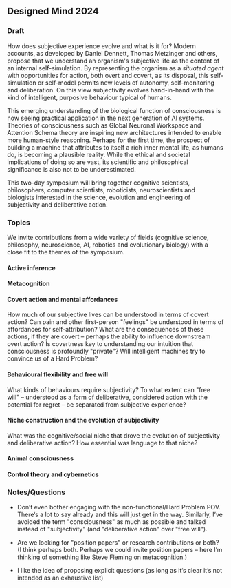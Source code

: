 ## Designed Mind 2024

### Draft

How does subjective experience evolve and what is it for? Modern accounts, as developed by Daniel Dennett, Thomas Metzinger and others, propose that we understand an organism's subjective life as the content of an internal self-simulation. By representing the organism as a _situated agent_ with opportunities for action, both overt and covert, as its disposal, this self-simulation or self-model permits new levels of autonomy, self-monitoring and deliberation. On this view subjectivity evolves hand-in-hand with the kind of intelligent, purposive behaviour typical of humans.

This emerging understanding of the biological function of consciousness is now seeing practical application in the next generation of AI systems. Theories of consciousness such as Global Neuronal Workspace and Attention Schema theory are inspiring new architectures intended to enable more human-style reasoning. Perhaps for the first time, the prospect of building a machine that attributes to itself a rich inner mental life, as humans do, is becoming a plausible reality. While the ethical and societal implications of doing so are vast, its scientific and philosophical significance is also not to be underestimated.

This two-day symposium will bring together cognitive scientists, philosophers, computer scientists, roboticists, neuroscientists and biologists interested in the science, evolution and engineering of subjectivity and deliberative action.

### Topics

We invite contributions from a wide variety of fields (cognitive science, philosophy, neuroscience, AI, robotics and evolutionary biology) with a close fit to the themes of the symposium.

#### Active inference

#### Metacognition

#### Covert action and mental affordances

How much of our subjective lives can be understood in terms of covert action? Can pain and other first-person "feelings" be understood in terms of affordances for self-attribution? What are the consequences of these actions, if they are covert – perhaps the ability to influence downstream overt action? Is covertness key to understanding our intuition that consciousness is profoundly "private"? Will intelligent machines try to convince us of a Hard Problem?

#### Behavioural flexibility and free will

What kinds of behaviours require subjectivity? To what extent can "free will" – understood as a form of deliberative, considered action with the potential for regret – be separated from subjective experience?

#### Niche construction and the evolution of subjectivity

What was the cognitive/social niche that drove the evolution of subjectivity and deliberative action? How essential was language to that niche?

#### Animal consciousness

#### Control theory and cybernetics

### Notes/Questions

- Don’t even bother engaging with the non-functional/Hard Problem POV. There‘s a lot to say already and this will just get in the way. Similarly, I’ve avoided the term "consciousness" as much as possible and talked instead of "subjectivity" (and "deliberative action" over "free will").

- Are we looking for "position papers" or research contributions or both? (I think perhaps both. Perhaps we could invite position papers – here I’m thinking of something like Steve Fleming on metacognition.)

- I like the idea of proposing explicit questions (as long as it‘s clear it’s not intended as an exhaustive list)
